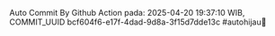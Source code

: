 Auto Commit By Github Action pada: 2025-04-20 19:37:10 WIB, COMMIT_UUID bcf604f6-e17f-4dad-9d8a-3f15d7dde13c #autohijau🗿
